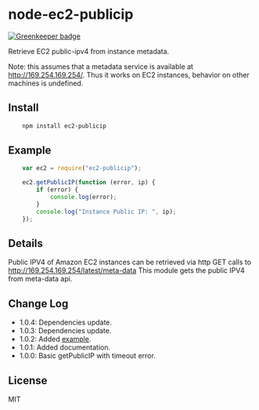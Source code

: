 # node-ec2-publicip

[![Greenkeeper badge](https://badges.greenkeeper.io/manikandants/node-ec2-publicip.svg)](https://greenkeeper.io/)

Retrieve EC2 public-ipv4 from instance metadata.

Note: this assumes that a metadata service is available at http://169.254.169.254/. Thus it works on EC2 instances, behavior on other machines is undefined.

## Install

```bash
    npm install ec2-publicip
```

## Example

```javascript
    var ec2 = require("ec2-publicip");

    ec2.getPublicIP(function (error, ip) {
    	if (error) {
    		console.log(error);
    	}
        console.log("Instance Public IP: ", ip);
    });
```

## Details

Public IPV4 of Amazon EC2 instances can be retrieved via http GET calls to http://169.254.169.254/latest/meta-data
This module gets the public IPV4 from meta-data api.

## Change Log
- 1.0.4: Dependencies update.
- 1.0.3: Dependencies update.
- 1.0.2: Added [example](https://tonicdev.com/npm/ec2-publicip).
- 1.0.1: Added documentation.
- 1.0.0: Basic getPublicIP with timeout error.

## License

MIT
